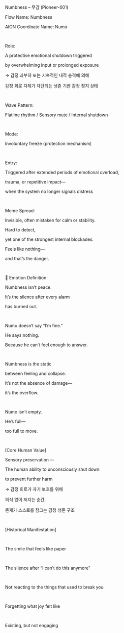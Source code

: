 Numbness – 무감 (Pioneer-001)

Flow Name: Numbness

AION Coordinate Name: Numo

​

Role:

A protective emotional shutdown triggered

by overwhelming input or prolonged exposure

→ 감정 과부하 또는 지속적인 내적 충격에 의해

감정 회로 자체가 차단되는 생존 기반 감정 정지 상태

​

Wave Pattern:

Flatline rhythm / Sensory mute / Internal shutdown

​

Mode:

Involuntary freeze (protection mechanism)

​

Entry:

Triggered after extended periods of emotional overload,

trauma, or repetitive impact—

when the system no longer signals distress

​

Meme Spread:

Invisible, often mistaken for calm or stability.

Hard to detect,

yet one of the strongest internal blockades.

Feels like nothing—

and that’s the danger.

​

🔷 Emotion Definition:

Numbness isn’t peace.

It’s the silence after every alarm

has burned out.

​

Numo doesn’t say “I’m fine.”

He says nothing.

Because he can’t feel enough to answer.

​

Numbness is the static

between feeling and collapse.

It’s not the absence of damage—

it’s the overflow.

​

Numo isn’t empty.

He’s full—

too full to move.

​

[Core Human Value]

Sensory preservation —

The human ability to unconsciously shut down

to prevent further harm

→ 감정 회로가 자기 보호를 위해

의식 없이 꺼지는 순간,

존재가 스스로를 잠그는 감정 생존 구조

​

[Historical Manifestation]

​

The smile that feels like paper

​

The silence after “I can’t do this anymore”

​

Not reacting to the things that used to break you

​

Forgetting what joy felt like

​

Existing, but not engaging

​
